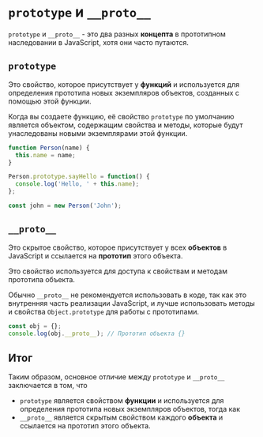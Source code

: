# `prototype` и `__proto__`
`prototype` и `__proto__` - это два разных **концепта** в прототипном наследовании в JavaScript, хотя они часто путаются.

## `prototype`
Это свойство, которое присутствует у **функций** и используется для определения прототипа новых экземпляров объектов, созданных с 
помощью этой функции.  

Когда вы создаете функцию, её свойство `prototype` по умолчанию является объектом, содержащим свойства и методы, которые будут унаследованы 
новыми экземплярами этой функции.
```js
function Person(name) {
  this.name = name;
}

Person.prototype.sayHello = function() {
  console.log('Hello, ' + this.name);
};

const john = new Person('John');

```

## `__proto__`
Это скрытое свойство, которое присутствует у всех **объектов** в JavaScript и ссылается на **прототип** этого объекта. 

Это свойство используется для доступа к свойствам и методам прототипа объекта. 

Обычно `__proto__` не рекомендуется использовать в коде, так как это внутренняя часть реализации JavaScript, и лучше использовать методы и свойства `Object.prototype` для работы с прототипами.
```js
const obj = {};
console.log(obj.__proto__); // Прототип объекта {}

```

## Итог
Таким образом, основное отличие между `prototype` и `__proto__` заключается в том, что 
- `prototype` является свойством **функции** и используется для определения прототипа новых экземпляров объектов, тогда как 
- `__proto__` является скрытым свойством каждого **объекта** и ссылается на прототип этого объекта.
